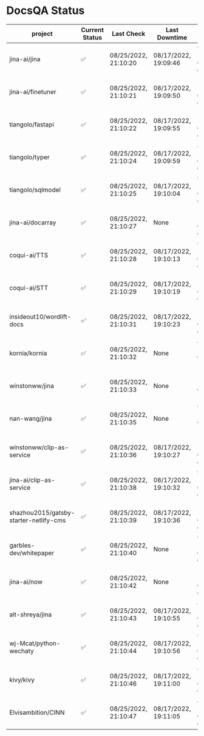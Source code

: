 # DocsQA Status

|               project                |Current Status|     Last Check     |   Last Downtime    |              % Uptime              |
|--------------------------------------|--------------|--------------------|--------------------|------------------------------------|
|jina-ai/jina                          |✅            |08/25/2022, 21:10:20|08/17/2022, 19:09:46|92.958 (since 08/15/2022, 07:09:42) |
|jina-ai/finetuner                     |✅            |08/25/2022, 21:10:21|08/17/2022, 19:09:50|54.838 (since 08/15/2022, 07:09:42) |
|tiangolo/fastapi                      |✅            |08/25/2022, 21:10:22|08/17/2022, 19:09:55|54.843 (since 08/15/2022, 07:09:42) |
|tiangolo/typer                        |✅            |08/25/2022, 21:10:24|08/17/2022, 19:09:59|84.822 (since 08/15/2022, 07:09:42) |
|tiangolo/sqlmodel                     |✅            |08/25/2022, 21:10:25|08/17/2022, 19:10:04|92.980 (since 08/15/2022, 07:09:42) |
|jina-ai/docarray                      |✅            |08/25/2022, 21:10:27|None                |100.000 (since 08/24/2022, 01:39:12)|
|coqui-ai/TTS                          |✅            |08/25/2022, 21:10:28|08/17/2022, 19:10:13|92.977 (since 08/15/2022, 07:09:42) |
|coqui-ai/STT                          |✅            |08/25/2022, 21:10:29|08/17/2022, 19:10:19|54.846 (since 08/15/2022, 07:09:42) |
|insideout10/wordlift-docs             |✅            |08/25/2022, 21:10:31|08/17/2022, 19:10:23|156.480 (since 08/15/2022, 07:09:42)|
|kornia/kornia                         |✅            |08/25/2022, 21:10:32|None                |413.897 (since 08/23/2022, 16:11:04)|
|winstonww/jina                        |✅            |08/25/2022, 21:10:33|None                |50.014 (since 08/25/2022, 11:10:29) |
|nan-wang/jina                         |✅            |08/25/2022, 21:10:35|None                |99.893 (since 08/24/2022, 15:11:24) |
|winstonww/clip-as-service             |✅            |08/25/2022, 21:10:36|08/17/2022, 19:10:27|54.852 (since 08/15/2022, 07:09:42) |
|jina-ai/clip-as-service               |✅            |08/25/2022, 21:10:38|08/17/2022, 19:10:32|92.990 (since 08/15/2022, 07:09:42) |
|shazhou2015/gatsby-starter-netlify-cms|✅            |08/25/2022, 21:10:39|08/17/2022, 19:10:36|54.854 (since 08/15/2022, 07:09:42) |
|garbles-dev/whitepaper                |✅            |08/25/2022, 21:10:40|None                |93.104 (since 08/24/2022, 01:39:12) |
|jina-ai/now                           |✅            |08/25/2022, 21:10:42|None                |100.000 (since 08/24/2022, 01:39:12)|
|alt-shreya/jina                       |✅            |08/25/2022, 21:10:43|08/17/2022, 19:10:55|83.668 (since 08/15/2022, 07:09:42) |
|wj-Mcat/python-wechaty                |✅            |08/25/2022, 21:10:44|08/17/2022, 19:10:56|90.864 (since 08/15/2022, 07:09:42) |
|kivy/kivy                             |✅            |08/25/2022, 21:10:46|08/17/2022, 19:11:00|83.671 (since 08/15/2022, 07:09:42) |
|Elvisambition/CINN                    |✅            |08/25/2022, 21:10:47|08/17/2022, 19:11:05|45.540 (since 08/15/2022, 07:09:42) |
